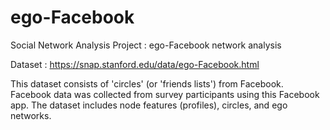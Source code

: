 # ego-Facebook
Social Network Analysis Project : ego-Facebook network analysis

Dataset : https://snap.stanford.edu/data/ego-Facebook.html

This dataset consists of 'circles' (or 'friends lists') from Facebook. Facebook data was collected from survey participants using this Facebook app. The dataset includes node features (profiles), circles, and ego networks.



